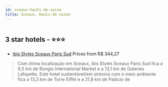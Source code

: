 ```yaml
---
id: sceaux-hauts-de-seine
title: Sceaux, Hauts-de-seine
---
```


<center><img src="https://i.travelapi.com/hotels/24000000/23540000/23533500/23533492/251dbd5d_z.jpg" alt="" /></center>


##  3 star hotels - ⭐️⭐️⭐️

-    [ibis Styles Sceaux Paris Sud](https://www.hurb.com/br/aud/https://www.hurb.com/br/hotels/sceaux/ibis-styles-sceaux-paris-sud-HT-VK67?cmp=18055) Prices from R$ 344,27
   > Com ótima localização em Sceaux, ibis Styles Sceaux Paris Sud fica a 9,5 km de Rungis International Market e a 13,1 km de Galeries Lafayette.  Este hotel sustentável/em sintonia com o meio ambiente fica a 13,3 km de Torre Eiffel e a 21,8 km de Palácio de 
